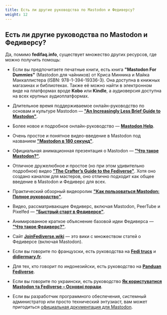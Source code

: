 ```yaml
---
title: Есть ли другие руководства по Mastodon и Федиверсу?
weight: 12
---
```


<!-- todo: найти и заменить все ссылки на релевантные русскоязычные -->

## Есть ли другие руководства по Mastodon и Федиверсу?

Да, помимо **fedifaq.info**, существует множество других ресурсов, где можно получить помощь:

- Если вы предпочитаете печатные книги, есть книга **"Mastodon For Dummies"** (Mastodon для чайников) от Криса Минника и Майка Маккаллистера (ISBN: 978-1-394-19336-3). Она доступна в книжных магазинах и библиотеках. Также её можно найти в электронном виде на платформах вроде **Kobo** или **Kindle**, а аудиоверсия доступна на всех крупных аудиоплатформах.

- Длительное время поддерживаемое онлайн-руководство по основам и культуре Mastodon — [**"An Increasingly Less Brief Guide to Mastodon"**](https://github.com/joyeusenoelle/GuideToMastodon/blob/main/README.md).

- Более новое и подробное онлайн-руководство — [**Mastodon Help**](https://mastodon.help/).

- Очень простое и понятное видео-введение в Mastodon под названием [**"Mastodon в 180 секунд"**](https://tilvids.com/w/wx2iLhD3pTipbKFJKLyx5t).

- Официальная анимационная презентация о Mastodon — [**"Что такое Mastodon?"**](https://fedi.video/w/cbQE3NRw76FayQCSdb14TU).

- Отличное дружелюбное и простое (но при этом удивительно подробное) видео [**"The Crafter’s Guide to the Fediverse"**](https://makertube.net/w/e0482fe7-2143-443e-9db4-68ae52ac34a7). Хотя оно создано каналом для мастеров, оно отлично подходит как общее введение в Mastodon и Федиверс для всех.

- Практический обзорный видеоролик [**"Как пользоваться Mastodon: Полное руководство"**](https://tilvids.com/w/82a27416-c154-49e8-8130-2a30c25da1c8).

- Видео, рассматривающее Федиверс, включая Mastodon, PeerTube и Pixelfed — [**"Быстрый старт в Федиверсе"**](https://tilvids.com/w/7ec57164-aef3-4861-a33b-61dd7629faac).

- Анимированное краткое объяснение базовой идеи Федиверса — [**"Что такое Федиверс?"**](https://framatube.org/w/4294a720-f263-4ea4-9392-cf9cea4d5277).

- Сайт [**JoinFediverse.wiki**](https://joinfediverse.wiki/) — это вики с множеством статей о Федиверсе (включая Mastodon).

- Если вы говорите по французски, есть руководства на [**Fedi trucs**](https://enthalpiste.fr/index.php/fedi-trucs/) и [**didiermary.fr**](https://www.didiermary.fr/sommaire-du-guide-mastodon/). 

- Для тех, кто говорит по индонезийски, есть руководство на [**Panduan Fediverse**](https://panduanfediverse.wordpress.com/). 

- Если вы говорите по украински, есть руководство [**Як користуватися Mastodon та Fediverse – Основні поради**](https://blog.noleron.com/posts/tips/). 

- Если вы разработчик программного обеспечения, системный администратор или просто технический энтузиаст, вам может пригодиться [официальная документация для Mastodon](https://docs.joinmastodon.org/).